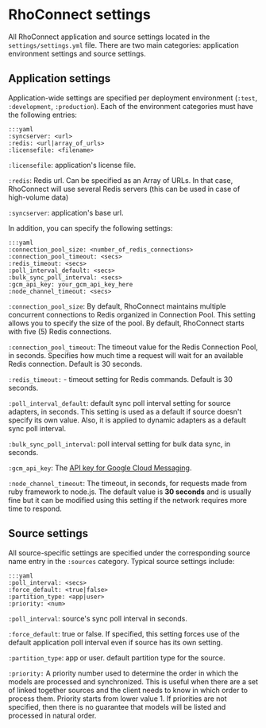 # RhoConnect settings
All RhoConnect application and source settings located in the `settings/settings.yml` file.
There are two main categories: application environment settings and source settings.

## Application settings
Application-wide settings are specified per deployment environment (`:test`, `:development`, `:production`).
Each of the environment categories must have the following entries:

	:::yaml
	:syncserver: <url>
	:redis: <url|array_of_urls>
	:licensefile: <filename>

`:licensefile`: application's license file.

`:redis`: Redis url. Can be specified as an Array of URLs. In that case, RhoConnect will use several Redis servers (this can be used in case of high-volume data)

`:syncserver`: application's base url.

In addition, you can specify the following settings:

	:::yaml
	:connection_pool_size: <number_of_redis_connections>
	:connection_pool_timeout: <secs>
	:redis_timeout: <secs>
	:poll_interval_default: <secs>
	:bulk_sync_poll_interval: <secs>
	:gcm_api_key: your_gcm_api_key_here
	:node_channel_timeout: <secs>

`:connection_pool_size`: By default, RhoConnect maintains multiple concurrent connections to Redis organized in Connection Pool. This setting allows you to specify the size of the pool. By default, RhoConnect starts with five (5) Redis connections.

`:connection_pool_timeout`: The timeout value for the Redis Connection Pool, in seconds. Specifies how much time a request will wait for an available Redis connection. Default is 30 seconds.

`:redis_timeout:` - timeout setting for Redis commands. Default is 30 seconds.

`:poll_interval_default`: default sync poll interval setting for source adapters, in seconds. This setting is used as a default if source doesn't specify its own value. Also, it is applied to dynamic adapters as a default sync poll interval.

`:bulk_sync_poll_interval`: poll interval setting for bulk data sync, in seconds.

`:gcm_api_key`: The [API key for Google Cloud Messaging](push-client-setup-android#setting-up-android-google-cloud-messaging).

`:node_channel_timeout`: The timeout, in seconds, for requests made from ruby framework to node.js. The default value is __30 seconds__ and is usually fine but it can be modified using this setting if the network requires more time to respond.

## Source settings

All source-specific settings are specified under the corresponding source name entry in the `:sources` category.
Typical source settings include:

	:::yaml
	:poll_interval: <secs>
	:force_default: <true|false>
    :partition_type: <app|user>
    :priority: <num>  

`:poll_interval`: source's sync poll interval in seconds.

`:force_default`: true or false. If specified, this setting forces use of the default application poll interval even if source has its own setting.

`:partition_type`: app or user. default partition type for the source.

`:priority:` A priority number used to determine the order in which the models are processed and synchronized. This is useful when there are a set of linked together sources and the client needs to know in which order to process them.  Priority starts from lower value 1. If priorities are not specified, then there is no guarantee that models will be listed and processed in natural order.
